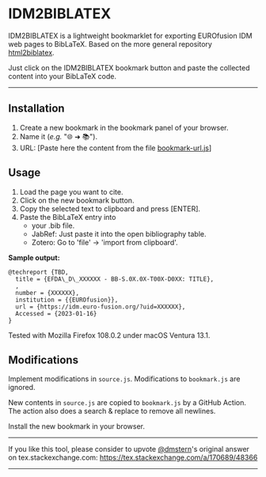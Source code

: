 IDM2BIBLATEX
=============

IDM2BIBLATEX is a lightweight bookmarklet for exporting EUROfusion IDM web pages to BibLaTeX.
Based on the more general repository [html2biblatex](https://github.com/dmstern/html2biblatex).

Just click on the IDM2BIBLATEX bookmark button and paste the collected content into your BibLaTeX code.

--------------------------------------------------------

Installation
------------

 1. Create a new bookmark in the bookmark panel of your browser.
 2. Name it (_e.g._ "🌐 ➜ 📚").
 3. URL: [Paste here the content from the file [bookmark-url.js](bookmark-url.js)]

Usage
-----

 1. Load the page you want to cite.
 2. Click on the new bookmark button.
 3. Copy the selected text to clipboard and press [ENTER].
 4. Paste the BibLaTeX entry into
    * your .bib file.
    * JabRef: Just paste it into the open bibliography table.
    * Zotero: Go to 'file' -> 'import from clipboard'.

**Sample output:**

```BibLaTeX
@techreport {TBD,  
  title = {EFDA\_D\_XXXXXX - BB-S.0X.0X-T00X-D0XX: TITLE},  
  , 
  number = {XXXXXX},  
  institution = {{EUROfusion}},  
  url = {https://idm.euro-fusion.org/?uid=XXXXXX},  
  Accessed = {2023-01-16}
}
```
Tested with Mozilla Firefox 108.0.2 under macOS Ventura 13.1.

Modifications
-------------

Implement modifications in `source.js`. Modifications to `bookmark.js` are ignored.

New contents in `source.js` are copied to `bookmark.js` by a GitHub Action.
The action also does a search & replace to remove all newlines.

Install the new bookmark in your browser.



--------------------------------------------------------

If you like this tool, please consider to upvote [@dmstern](https://github.com/dmstern)'s original answer on tex.stackexchange.com: https://tex.stackexchange.com/a/170689/48366

--------------------------------------------------------
